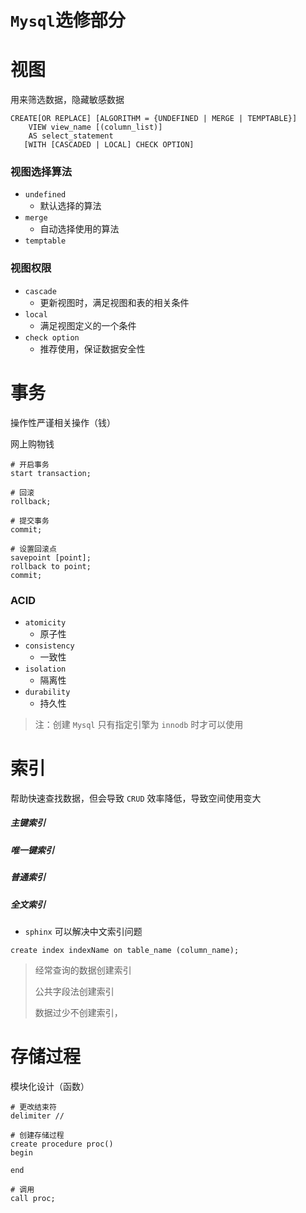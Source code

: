 # `Mysql`选修部分



# 视图

用来筛选数据，隐藏敏感数据

```mysql
CREATE[OR REPLACE] [ALGORITHM = {UNDEFINED | MERGE | TEMPTABLE}]
    VIEW view_name [(column_list)]
    AS select_statement
   [WITH [CASCADED | LOCAL] CHECK OPTION]
```



### 视图选择算法

- `undefined`
  - 默认选择的算法
- `merge`
  - 自动选择使用的算法
- `temptable`



### 视图权限

- `cascade`
  - 更新视图时，满足视图和表的相关条件
- `local`
  - 满足视图定义的一个条件
- `check option`
  - 推荐使用，保证数据安全性



# 事务

操作性严谨相关操作（钱）

网上购物钱

```mysql
# 开启事务
start transaction;

# 回滚
rollback;

# 提交事务
commit;

# 设置回滚点
savepoint [point];
rollback to point;
commit;
```



### ACID

- `atomicity`
  - 原子性
- `consistency`
  - 一致性
- `isolation`
  - 隔离性
- `durability`
  - 持久性



> 注：创建 `Mysql` 只有指定引擎为 `innodb` 时才可以使用



# 索引

帮助快速查找数据，但会导致 `CRUD` 效率降低，导致空间使用变大



##### 主键索引

##### 唯一键索引

##### 普通索引

##### 全文索引

- `sphinx` 可以解决中文索引问题



```mysql
create index indexName on table_name (column_name); 
```



> 经常查询的数据创建索引
>
> 公共字段法创建索引
>
> 数据过少不创建索引，



# 存储过程

模块化设计（函数）



```mysql
# 更改结束符 
delimiter //

# 创建存储过程
create procedure proc()
begin 

end

# 调用
call proc;
```

